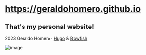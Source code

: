 # https://geraldohomero.github.io

## That's my personal website!

2023 Geraldo Homero · [Hugo](https://gohugo.io/) & [Blowfish](https://blowfish.page/)

![image](https://github.com/geraldohomero/geraldohomero.github.io/assets/70844369/2adb2862-207a-431f-9f1e-b9ea15b15350#vitrinedev)
